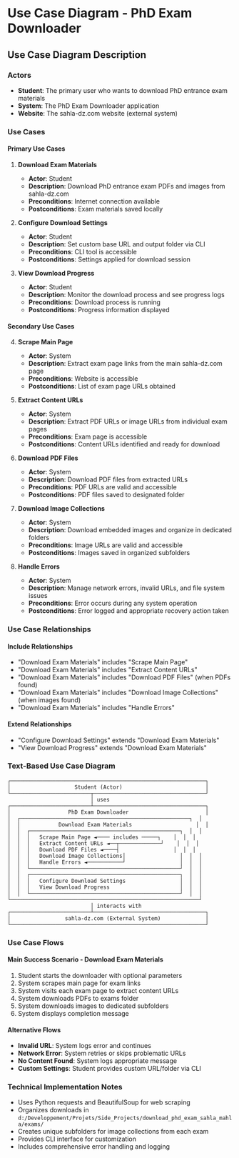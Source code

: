 # Use Case Diagram - PhD Exam Downloader

## Use Case Diagram Description

### Actors
- **Student**: The primary user who wants to download PhD entrance exam materials
- **System**: The PhD Exam Downloader application
- **Website**: The sahla-dz.com website (external system)

### Use Cases

#### Primary Use Cases
1. **Download Exam Materials**
   - **Actor**: Student
   - **Description**: Download PhD entrance exam PDFs and images from sahla-dz.com
   - **Preconditions**: Internet connection available
   - **Postconditions**: Exam materials saved locally

2. **Configure Download Settings**
   - **Actor**: Student
   - **Description**: Set custom base URL and output folder via CLI
   - **Preconditions**: CLI tool is accessible
   - **Postconditions**: Settings applied for download session

3. **View Download Progress**
   - **Actor**: Student
   - **Description**: Monitor the download process and see progress logs
   - **Preconditions**: Download process is running
   - **Postconditions**: Progress information displayed

#### Secondary Use Cases
4. **Scrape Main Page**
   - **Actor**: System
   - **Description**: Extract exam page links from the main sahla-dz.com page
   - **Preconditions**: Website is accessible
   - **Postconditions**: List of exam page URLs obtained

5. **Extract Content URLs**
   - **Actor**: System
   - **Description**: Extract PDF URLs or image URLs from individual exam pages
   - **Preconditions**: Exam page is accessible
   - **Postconditions**: Content URLs identified and ready for download

6. **Download PDF Files**
   - **Actor**: System
   - **Description**: Download PDF files from extracted URLs
   - **Preconditions**: PDF URLs are valid and accessible
   - **Postconditions**: PDF files saved to designated folder

7. **Download Image Collections**
   - **Actor**: System
   - **Description**: Download embedded images and organize in dedicated folders
   - **Preconditions**: Image URLs are valid and accessible
   - **Postconditions**: Images saved in organized subfolders

8. **Handle Errors**
   - **Actor**: System
   - **Description**: Manage network errors, invalid URLs, and file system issues
   - **Preconditions**: Error occurs during any system operation
   - **Postconditions**: Error logged and appropriate recovery action taken

### Use Case Relationships

#### Include Relationships
- "Download Exam Materials" includes "Scrape Main Page"
- "Download Exam Materials" includes "Extract Content URLs"
- "Download Exam Materials" includes "Download PDF Files" (when PDFs found)
- "Download Exam Materials" includes "Download Image Collections" (when images found)
- "Download Exam Materials" includes "Handle Errors"

#### Extend Relationships
- "Configure Download Settings" extends "Download Exam Materials"
- "View Download Progress" extends "Download Exam Materials"

### Text-Based Use Case Diagram

```
┌─────────────────────────────────────────────────────────────┐
│                    Student (Actor)                          │
└─────────────────────────┬───────────────────────────────────┘
                          │ uses
┌─────────────────────────┴───────────────────────────────────┐
│                  PhD Exam Downloader                        │
│  ┌─────────────────────────────────────────────────────┐  │
│  │            Download Exam Materials                    │  │
│  │  ┌───────────────────────────────────────────────┐  │  │
│  │  │   Scrape Main Page ◄──── includes ─────┐    │  │  │
│  │  │   Extract Content URLs ◄──┬─────────────┘    │  │  │
│  │  │   Download PDF Files ◄────┤                 │  │  │
│  │  │   Download Image Collections│                 │  │  │
│  │  │   Handle Errors ◄───────────┘                 │  │  │
│  │  └───────────────────────────────────────────────┘  │  │
│  │  ┌───────────────────────────────────────────────┐  │  │
│  │  │   Configure Download Settings                 │  │  │
│  │  │   View Download Progress                      │  │  │
│  │  └───────────────────────────────────────────────┘  │  │
└───────────────────────────────────────────────────────────┘
                          │ interacts with
┌─────────────────────────┴───────────────────────────────────┐
│                 sahla-dz.com (External System)              │
└─────────────────────────────────────────────────────────────┘
```

### Use Case Flows

#### Main Success Scenario - Download Exam Materials
1. Student starts the downloader with optional parameters
2. System scrapes main page for exam links
3. System visits each exam page to extract content URLs
4. System downloads PDFs to exams folder
5. System downloads images to dedicated subfolders
6. System displays completion message

#### Alternative Flows
- **Invalid URL**: System logs error and continues
- **Network Error**: System retries or skips problematic URLs
- **No Content Found**: System logs appropriate message
- **Custom Settings**: Student provides custom URL/folder via CLI

### Technical Implementation Notes
- Uses Python requests and BeautifulSoup for web scraping
- Organizes downloads in `d:/Developpement/Projets/Side_Projects/download_phd_exam_sahla_mahla/exams/`
- Creates unique subfolders for image collections from each exam
- Provides CLI interface for customization
- Includes comprehensive error handling and logging